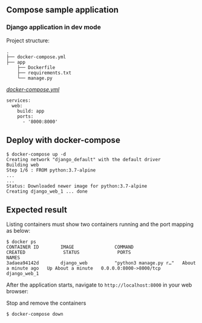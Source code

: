 ## Compose sample application
### Django application in dev mode

Project structure:
```
.
├── docker-compose.yml
├── app
    ├── Dockerfile
    ├── requirements.txt
    └── manage.py

```
[_docker-compose.yml_](docker-compose.yml)
```
services: 
  web: 
    build: app 
    ports: 
      - '8000:8000'
```

## Deploy with docker-compose

```
$ docker-compose up -d
Creating network "django_default" with the default driver
Building web
Step 1/6 : FROM python:3.7-alpine
...
...
Status: Downloaded newer image for python:3.7-alpine
Creating django_web_1 ... done

```

## Expected result

Listing containers must show two containers running and the port mapping as below:
```
$ docker ps
CONTAINER ID        IMAGE               COMMAND                  CREATED              STATUS              PORTS                    NAMES
3adaea94142d        django_web          "python3 manage.py r…"   About a minute ago   Up About a minute   0.0.0.0:8000->8000/tcp   django_web_1
```

After the application starts, navigate to `http://localhost:8000` in your web browser:

Stop and remove the containers
```
$ docker-compose down
```
